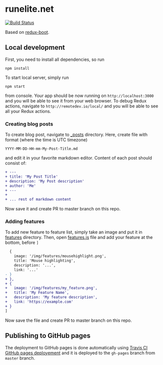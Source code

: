 # runelite.net

[![Build Status](https://travis-ci.org/runelite/runelite.net.svg?branch=master)](https://travis-ci.org/runelite/runelite.net)

Based on [redux-boot](https://github.com/deathbeam/redux-boot).

## Local development

First, you need to install all dependencies, so run

```
npm install
```

To start local server, simply run

```
npm start
```

from console. Your app should be now running on `http://localhost:3000` and you
will be able to see it from your web browser. To debug Redux actions, navigate
to `http://remotedev.io/local/` and you will be able to see all your Redux
actions.

### Creating blog posts

To create blog post, navigate to [\_posts](src/_posts) directory. Here, create
file with format (where the time is UTC timezone)

```
YYYY-MM-DD-HH-mm-My-Post-Title.md
```

and edit it in your favorite markdown editor. Content of each post should
consist of:

```diff
+ ---
+ title: 'My Post Title'
+ description: 'My Post description'
+ author: 'Me'
+ ---
+
+ ... rest of markdown content
```

Now save it and create PR to master branch on this repo.

### Adding features

To add new feature to feature list, simply take an image and put it in
[features](public/img/features) directory. Then, open
[features.js](src/_data/features.js) file and add your feature at the bottom,
before `]`

```diff
  {
    image: '/img/features/mousehighlight.png',
    title: 'Mouse highlighting',
    description: '...',
    link: '...'
- }
+ },
+ {
+   image: '/img/features/my_feature.png',
+   title: 'My Feature Name',
+   description: 'My feature description',
+   link: 'https://example.com'
+ }
]
```

Now save the file and create PR to master branch on this repo.

## Publishing to GitHub pages

The deployment to GitHub pages is done automatically using [Travis CI GitHub
pages deployement](https://docs.travis-ci.com/user/deployment/pages) and it is
deployed to the `gh-pages` branch from `master` branch.
